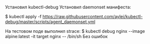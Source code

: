 Установил kubectl-debug
Установил daemonset манифеста:

$ kubectl apply -f https://raw.githubusercontent.com/aylei/kubectl-debug/master/scripts/agent_daemonset.yml

На тестовом поде  выполнил strace:
$ kubectl debug nginx --image alpine:latest -it target nginx -- /bin/sh
Без ошибок
